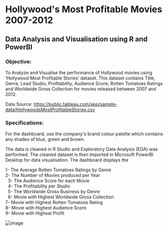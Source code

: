 # Hollywood's Most Profitable Movies 2007-2012

## Data Analysis and Visualisation using R and PowerBI

### Objective: 

To Analyze and Visualise the performance of Hollywood movies using ‘Hollywood Most Profitable Stories’ dataset. This dataset contains Title, Genre, Lead Studio, Profitability, Audience Score, Rotten Tomatoes Ratings and Worldwide Gross Collection for movies released between 2007 and 2012. 

Data Source: https://public.tableau.com/app/sample-data/HollywoodsMostProfitableStories.csv

### Specifications: 

For the dashboard, use the company's brand colour palette which contains any shades of blue, green and brown.  

The data is cleaned in R Studio and Exploratory Data Analysis (EDA) was performed. The cleaned dataset is then imported in Microsoft PowerBI Desktop for data visualisation. The dashboard displays the 

1- The Average Rotten Tomatoes Ratings by Genre<br>
2- The Number of Movies produced per Year<br> 
3- The Audience Score for each Movie<br>  
4- The Profitability per Studio<br> 
5- The Worldwide Gross Business by Genre<br> 
6- Movie with Highest Worldwide Gross Collection<br>
7- Movie with Highest Rotten Tomatoes Rating<br>
8- Movie with Highest Audience Score<br>
9- Movie with Highest Profit<br>

![image](https://user-images.githubusercontent.com/110288870/222220006-8476a667-f4e0-4f30-a00c-dad7488da8b3.png)


